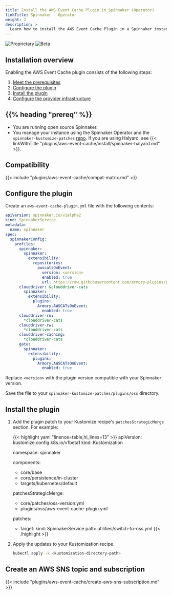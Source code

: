 ```yaml
---
title: Install the AWS Event Cache Plugin in Spinnaker (Operator)
linkTitle: Spinnaker - Operator
weight: 2
description: >
  Learn how to install the AWS Event Cache Plugin in a Spinnaker instance managed by the Spinnaker Operator.
---
```


![Proprietary](/images/proprietary.svg) ![Beta](/images/beta.svg)

## Installation overview

Enabling the AWS Event Cache plugin consists of the following steps:

1. [Meet the prerequisites](#before-you-begin)
1. [Configure the plugin](#configure-the-plugin)
1. [Install the plugin](#install-the-plugin)
1. [Configure the provider infrastructure](#configure-infra)

## {{% heading "prereq" %}}

* You are running open source Spinnaker.
* You manage your instance using the Spinnaker Operator and the `spinnaker-kustomize-patches` [repo](https://github.com/armory/spinnaker-kustomize-patches). If you are using Halyard, see {{< linkWithTitle "plugins/aws-event-cache/install/spinnaker-halyard.md" >}}.

## Compatibility

{{< include "plugins/aws-event-cache/compat-matrix.md" >}}


## Configure the plugin

Create an `aws-event-cache-plugin.yml` file with the following contents: 

```yaml
apiVersion: spinnaker.io/v1alpha2
kind: SpinnakerService
metadata:
  name: spinnaker
spec:
  spinnakerConfig:
    profiles:
      spinnaker:
        spinnaker:
          extensibility:
            repositories:
              awscatsOnEvent:
                version: <version>
                enabled: true
                url: https://raw.githubusercontent.com/armory-plugins/pluginRepository/master/repositories.json
      clouddriver: &clouddriver-cats
        spinnaker:
          extensibility:
            plugins:
              Armory.AWSCATsOnEvent:
                enabled: true
      clouddriver-ro:
        *clouddriver-cats
      clouddriver-rw:
        *clouddriver-cats
      clouddriver-caching:
        *clouddriver-cats
      gate:
        spinnaker:
          extensibility:
            plugins:
              Armory.AWSCATsOnEvent:
                enabled: true

```


Replace `<version>` with the plugin version compatible with your Spinnaker version.

Save the file to your `spinnaker-kustomize-patches/plugins/oss` directory.


## Install the plugin

1. Add the plugin patch to your Kustomize recipe's `patchesStrategicMerge` section. For example:

   {{< highlight yaml "linenos=table,hl_lines=13" >}}
   apiVersion: kustomize.config.k8s.io/v1beta1
   kind: Kustomization
   
   namespace: spinnaker
   
   components:
     - core/base
     - core/persistence/in-cluster
     - targets/kubernetes/default
   
   patchesStrategicMerge:
     - core/patches/oss-version.yml
     - plugins/oss/aws-event-cache-plugin.yml
   
   patches:
     - target:
         kind: SpinnakerService
       path: utilities/switch-to-oss.yml
   {{< /highlight >}}

1. Apply the updates to your Kustomization recipe.

   ```bash
   kubectl apply -k <kustomization-directory-path>
   ```

## Create an AWS SNS topic and subscription

{{< include "plugins/aws-event-cache/create-aws-sns-subscription.md" >}}